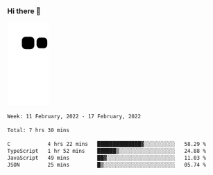 ### Hi there 👋
![Alt text](https://raw.githubusercontent.com/romain22222/romain22222/output/github-contribution-grid-snake.svg)

<!--START_SECTION:waka-->
```text
Week: 11 February, 2022 - 17 February, 2022

Total: 7 hrs 30 mins

C            4 hrs 22 mins   ██████████████▓░░░░░░░░░░   58.29 % 
TypeScript   1 hr 52 mins    ██████▒░░░░░░░░░░░░░░░░░░   24.88 % 
JavaScript   49 mins         ██▓░░░░░░░░░░░░░░░░░░░░░░   11.03 % 
JSON         25 mins         █▒░░░░░░░░░░░░░░░░░░░░░░░   05.74 % 
```
<!--END_SECTION:waka-->
<!--
**romain22222/romain22222** is a ✨ _special_ ✨ repository because its `README.md` (this file) appears on your GitHub profile.

Here are some ideas to get you started:

- 🔭 I’m currently working on ...
- 🌱 I’m currently learning ...
- 👯 I’m looking to collaborate on ...
- 🤔 I’m looking for help with ...
- 💬 Ask me about ...
- 📫 How to reach me: ...
- 😄 Pronouns: ...
- ⚡ Fun fact: ...
-->
